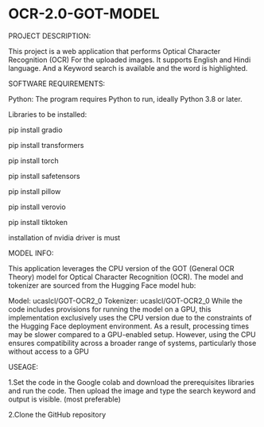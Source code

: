 # OCR-2.0-GOT-MODEL

PROJECT DESCRIPTION: 

This project is a web application that performs Optical Character Recognition (OCR) For the uploaded images. It supports English and Hindi language. And a Keyword search is available and the word is highlighted. 

SOFTWARE REQUIREMENTS:

Python: The program requires Python to run, ideally Python 3.8 or later.

Libraries to be installed:

pip install gradio

pip install transformers

pip install torch

pip install safetensors

pip install pillow

pip install verovio 

pip install tiktoken

installation of nvidia driver is must 

MODEL INFO:

This application leverages the CPU version of the GOT (General OCR Theory) model for Optical Character Recognition (OCR). The model and tokenizer are sourced from the Hugging Face model hub:

Model: ucaslcl/GOT-OCR2_0
Tokenizer: ucaslcl/GOT-OCR2_0
While the code includes provisions for running the model on a GPU, this implementation exclusively uses the CPU version due to the constraints of the Hugging Face deployment environment. As a result, processing times may be slower compared to a GPU-enabled setup. However, using the CPU ensures compatibility across a broader range of systems, particularly those without access to a GPU

USEAGE:

1.Set the code in the Google colab and download the prerequisites libraries and run the code. 
Then upload the image and type the search keyword and output is visible. (most preferable)


2.Clone the GitHub repository 







